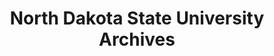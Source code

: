 ---
layout: repo
title: "North Dakota State University Archives"
id: 6227
permalink: repos/6227/
---